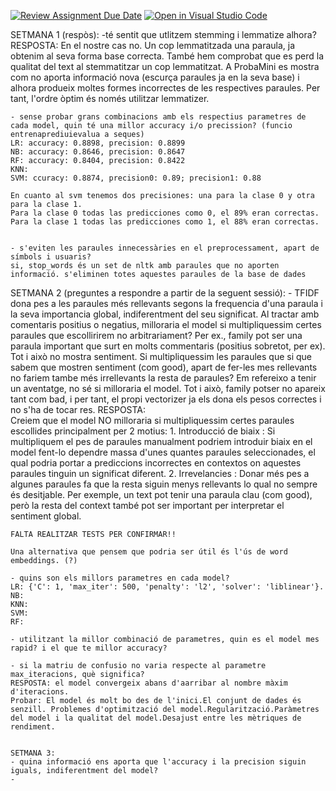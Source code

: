 [![Review Assignment Due Date](https://classroom.github.com/assets/deadline-readme-button-22041afd0340ce965d47ae6ef1cefeee28c7c493a6346c4f15d667ab976d596c.svg)](https://classroom.github.com/a/USx538Ll)
[![Open in Visual Studio Code](https://classroom.github.com/assets/open-in-vscode-2e0aaae1b6195c2367325f4f02e2d04e9abb55f0b24a779b69b11b9e10269abc.svg)](https://classroom.github.com/online_ide?assignment_repo_id=17348992&assignment_repo_type=AssignmentRepo)

SETMANA 1 (respòs):
    -té sentit que utlitzem stemming i lemmatize alhora? 
    RESPOSTA: En el nostre cas no. 
    Un cop lemmatitzada una paraula, ja obtenim al seva forma base correcta. 
    També hem comprobat que es perd la qualitat del text al stemmatitzar un cop lemmatitzat. A ProbaMini es mostra com no aporta informació nova (escurça paraules ja en la seva base) i alhora produeix moltes formes incorrectes de les respectives paraules. 
    Per tant, l'ordre òptim és només utilitzar lemmatizer.


    - sense probar grans combinacions amb els respectius parametres de cada model, quin té una millor accuracy i/o precission? (funcio entrenaprediuievalua a seques)
    LR: accuracy: 0.8898, precision: 0.8899
    NB: accuracy: 0.8646, precision: 0.8647
    RF: accuracy: 0.8404, precision: 0.8422
    KNN:
    SVM: ccuracy: 0.8874, precision0: 0.89; precision1: 0.88

    En cuanto al svm tenemos dos precisiones: una para la clase 0 y otra para la clase 1.
    Para la clase 0 todas las predicciones como 0, el 89% eran correctas.
    Para la clase 1 todas las predicciones como 1, el 88% eran correctas.


    - s'eviten les paraules innecessàries en el preprocessament, apart de símbols i usuaris? 
    si, stop_words és un set de nltk amb paraules que no aporten informació. s'eliminen totes aquestes paraules de la base de dades



SETMANA 2 (preguntes a respondre a partir de la seguent sessió):
    - TFIDF dona pes a les paraules més rellevants segons la frequencia d'una paraula i la seva importancia global, indiferentment del seu significat. Al tractar amb comentaris positius o negatius, milloraria el model si multipliquessim certes paraules que escollirirem no arbitrariament? Per ex., family pot ser una paraula important que surt en molts commentaris (positius sobretot, per ex). Tot i això no mostra sentiment. Si multipliquessim les paraules que si que sabem que mostren sentiment (com good), apart de fer-les mes rellevants no fariem tambe més irrellevants la resta de paraules? Em refereixo a tenir un aventatge, no sé si milloraria el model. Tot i això, family potser no apareix tant com bad, i per tant, el propi vectorizer ja els dona els pesos correctes i no s'ha de tocar res. 
    RESPOSTA:   
    Creiem que el model NO milloraria si multipliquessim certes paraules escollides principalment per 2 motius:
    1. Introducció de biaix : Si multipliquem el pes de paraules manualment podriem introduir biaix en el model fent-lo dependre massa d'unes quantes paraules seleccionades, el qual podria portar a prediccions incorrectes en contextos on aquestes paraules tinguin un significat diferent.
    2. Irrevelancies : Donar més pes a algunes paraules fa que la resta siguin menys rellevants lo qual no sempre és desitjable.
    Per exemple, un text pot tenir una paraula clau (com good), però la resta del context també pot ser important per interpretar el sentiment global.

    FALTA REALITZAR TESTS PER CONFIRMAR!!

    Una alternativa que pensem que podria ser útil és l'ús de word embeddings. (?)

    - quins son els millors parametres en cada model?
    LR: {'C': 1, 'max_iter': 500, 'penalty': 'l2', 'solver': 'liblinear'}. 
    NB: 
    KNN: 
    SVM: 
    RF:

    - utilitzant la millor combinació de parametres, quin es el model mes rapid? i el que te millor accuracy?

    - si la matriu de confusio no varia respecte al parametre max_iteracions, què significa?
    RESPOSTA: el model convergeix abans d'aarribar al nombre màxim d'iteracions. 
    Probar: El model és molt bo des de l'inici.El conjunt de dades és senzill. Problemes d'optimització del model.Regularització.Paràmetres del model i la qualitat del model.Desajust entre les mètriques de rendiment.

    
    SETMANA 3:
    - quina informació ens aporta que l'accuracy i la precision siguin iguals, indiferentment del model?
    - 